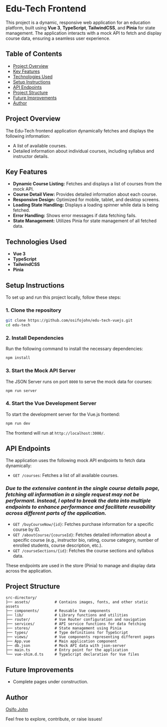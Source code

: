 # **Edu-Tech Frontend**

This project is a dynamic, responsive web application for an education platform, built using **Vue 3**, **TypeScript**, **TailwindCSS**, and **Pinia** for state management. The application interacts with a mock API to fetch and display course data, ensuring a seamless user experience.

## **Table of Contents**

- [Project Overview](#project-overview)
- [Key Features](#key-features)
- [Technologies Used](#technologies-used)
- [Setup Instructions](#setup-instructions)
- [API Endpoints](#api-endpoints)
- [Project Structure](#project-structure)
- [Future Improvements](#future-improvements)
- [Author](#author)

## **Project Overview**

The Edu-Tech frontend application dynamically fetches and displays the following information:

- A list of available courses.
- Detailed information about individual courses, including syllabus and instructor details.

## **Key Features**

- **Dynamic Course Listing:** Fetches and displays a list of courses from the mock API.
- **Course Detail View:** Provides detailed information about each course.
- **Responsive Design:** Optimized for mobile, tablet, and desktop screens.
- **Loading State Handling:** Displays a loading spinner while data is being fetched.
- **Error Handling:** Shows error messages if data fetching fails.
- **State Management:** Utilizes Pinia for state management of all fetched data.

## **Technologies Used**

- **Vue 3**
- **TypeScript**
- **TailwindCSS**
- **Pinia**

## **Setup Instructions**

To set up and run this project locally, follow these steps:

### 1. Clone the repository

```bash
git clone https://github.com/osifojohn/edu-tech-vuejs.git
cd edu-tech
```

### 2. Install Dependencies

Run the following command to install the necessary dependencies:

```bash
npm install
```

### 3. Start the Mock API Server

The JSON Server runs on port `8000` to serve the mock data for courses:

```bash
npm run server
```

### 4. Start the Vue Development Server

To start the development server for the Vue.js frontend:

```bash
npm run dev
```

The frontend will run at `http://localhost:3000/`.

## **API Endpoints**

The application uses the following mock API endpoints to fetch data dynamically:

- `GET /courses`: Fetches a list of all available courses.

### _Due to the extensive content in the single course details page, fetching all information in a single request may not be performant. Instead, I opted to break the data into multiple endpoints to enhance performance and facilitate reusability across different parts of the application._

- `GET /buyCourseNow/{id}`: Fetches purchase information for a specific course by ID.
- `GET /aboutCourse/{courseId}`: Fetches detailed information about a specific course (e.g., instructor bio, rating, course category, number of enrolled students, course description, etc.).
- `GET /courseSections/{id}`: Fetches the course sections and syllabus data.

These endpoints are used in the store (Pinia) to manage and display data across the application.

## **Project Structure**

```
src-directory/
├── assets/           # Contains images, fonts, and other static assets
├── components/       # Reusable Vue components
├── lib/              # Library functions and utilities
├── router/           # Vue Router configuration and navigation
├── services/         # API service functions for data fetching
├── stores/           # State management using Pinia
├── types/            # Type definitions for TypeScript
├── views/            # Vue components representing different pages
├── App.vue           # Main application component
├── db.json           # Mock API data with json-server
├── main.ts           # Entry point for the application
└── vue-shim.d.ts     # TypeScript declaration for Vue files

```

## **Future Improvements**

- Complete pages under construction.

## **Author**

[Osifo John](https://github.com/osifojohn)

Feel free to explore, contribute, or raise issues!

